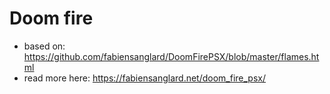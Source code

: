 # Doom fire

* based on: https://github.com/fabiensanglard/DoomFirePSX/blob/master/flames.html
* read more here: https://fabiensanglard.net/doom_fire_psx/
